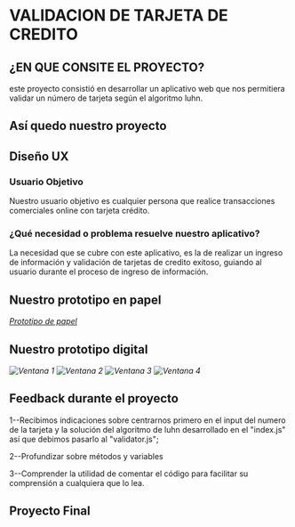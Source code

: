 # VALIDACION DE TARJETA DE CREDITO

## ¿EN QUE CONSITE EL PROYECTO?

este proyecto consistió en desarrollar un aplicativo  web que  nos permitiera validar un número de tarjeta según el algoritmo luhn.

## Así quedo nuestro proyecto


## Diseño UX

### Usuario Objetivo

Nuestro usuario objetivo es cualquier persona que realice transacciones comerciales online con tarjeta crédito.

### ¿Qué necesidad o problema resuelve nuestro aplicativo?

La necesidad que se cubre con este aplicativo, es la de realizar un ingreso de información y validación de tarjetas de credito exitoso, guiando al usuario  durante el proceso de ingreso de información.

## Nuestro prototipo en papel

*[Prototipo de papel](./image/Prototipopapel.jpeg)*

## Nuestro prototipo digital

*![Ventana 1](./image/pdigital1.png)*
*![Ventana 2](./image/pdigital2.png)*
*![Ventana 3](./image/pdigital3.png)*
*![Ventana 4](./image/pdigital4.png)*

## Feedback durante el proyecto

 1--Recibimos indicaciones sobre centrarnos primero en el input del numero de la tarjeta y la solución del algoritmo de luhn desarrollado en el "index.js" así que debimos pasarlo al "validator.js";
 
 2--Profundizar sobre métodos y variables
 
 3--Comprender la utilidad de comentar el  código  para facilitar su comprensión a cualquiera que lo lea.

## Proyecto Final
